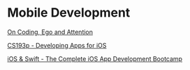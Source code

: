 # Mobile Development

[On Coding, Ego and Attention](https://josebrowne.com/on-coding-ego-and-attention/)

[CS193p - Developing Apps for iOS](https://cs193p.sites.stanford.edu/)

[iOS & Swift - The Complete iOS App Development Bootcamp](https://www.udemy.com/course/ios-13-app-development-bootcamp/learn/lecture/18001255#overview)


